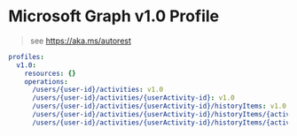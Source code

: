 # Microsoft Graph v1.0 Profile

> see https://aka.ms/autorest

``` yaml
profiles:
  v1.0:
    resources: {}
    operations:
      /users/{user-id}/activities: v1.0
      /users/{user-id}/activities/{userActivity-id}: v1.0
      /users/{user-id}/activities/{userActivity-id}/historyItems: v1.0
      /users/{user-id}/activities/{userActivity-id}/historyItems/{activityHistoryItem-id}: v1.0
      /users/{user-id}/activities/{userActivity-id}/historyItems/{activityHistoryItem-id}/activity: v1.0

```
